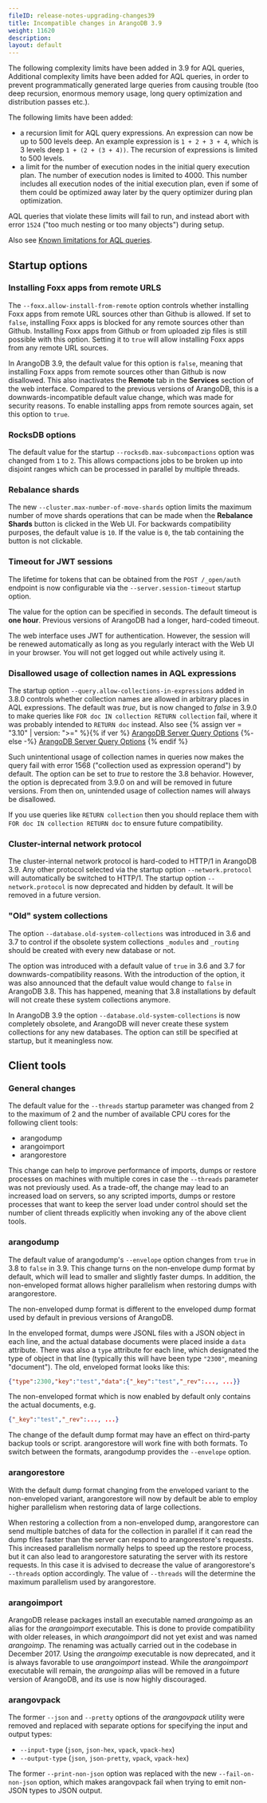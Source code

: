 ```yaml
---
fileID: release-notes-upgrading-changes39
title: Incompatible changes in ArangoDB 3.9
weight: 11620
description: 
layout: default
---
```

The following complexity limits have been added in 3.9 for AQL queries, 
Additional complexity limits have been added for AQL queries, in order to 
prevent programmatically generated large queries from causing trouble 
(too deep recursion, enormous memory usage, long query optimization 
and distribution passes etc.).

The following limits have been added:

- a recursion limit for AQL query expressions. An expression can now be
  up to 500 levels deep. An example expression is `1 + 2 + 3 + 4`, which
  is 3 levels deep `1 + (2 + (3 + 4))`.
  The recursion of expressions is limited to 500 levels.
- a limit for the number of execution nodes in the initial query 
  execution plan. The number of execution nodes is limited to 4000.
  This number includes all execution nodes of the initial execution plan, 
  even if some of them could be optimized away later by the 
  query optimizer during plan optimization.

AQL queries that violate these limits will fail to run, and instead abort 
with error `1524` ("too much nesting or too many objects") during setup.

Also see [Known limitations for AQL queries](../../aql/aql-fundamentals/fundamentals-limitations).

## Startup options

### Installing Foxx apps from remote URLS

The `--foxx.allow-install-from-remote` option controls whether installing Foxx apps
from remote URL sources other than Github is allowed. If set to `false`,
installing Foxx apps is blocked for any remote sources other than Github. Installing
Foxx apps from Github or from uploaded zip files is still possible with this
option.
Setting it to `true` will allow installing Foxx apps from any remote
URL sources.

In ArangoDB 3.9, the default value for this option is `false`, meaning that
installing Foxx apps from remote sources other than Github is now disallowed. This
also inactivates the **Remote** tab in the **Services** section of the web interface.
Compared to the previous versions of ArangoDB, this is a downwards-incompatible default
value change, which was made for security reasons. To enable installing
apps from remote sources again, set this option to `true`.

### RocksDB options

The default value for the startup `--rocksdb.max-subcompactions` option  was 
changed from `1` to `2`.
This allows compactions jobs to be broken up into disjoint ranges which
can be processed in parallel by multiple threads.

### Rebalance shards

The new `--cluster.max-number-of-move-shards` option limits the maximum number of
move shards operations that can be made when the **Rebalance Shards** button is
clicked in the Web UI. For backwards compatibility purposes, the default value
is `10`. If the value is `0`, the tab containing the button is not clickable.

### Timeout for JWT sessions

The lifetime for tokens that can be obtained from the `POST /_open/auth`
endpoint is now configurable via the `--server.session-timeout` startup option.

The value for the option can be specified in seconds. The default timeout is
**one hour**. Previous versions of ArangoDB had a longer, hard-coded timeout.

The web interface uses JWT for authentication. However,
the session will be renewed automatically as long as you regularly interact with
the Web UI in your browser. You will not get logged out while actively using it.

### Disallowed usage of collection names in AQL expressions

The startup option `--query.allow-collections-in-expressions` added in 3.8.0
controls whether collection names are allowed in arbitrary places in AQL
expressions. The default was *true*, but is now changed to *false* in 3.9.0 to
make queries like `FOR doc IN collection RETURN collection` fail, where it was
probably intended to `RETURN doc` instead. Also see
{% assign ver = "3.10" | version: ">=" %}{% if ver %}
[ArangoDB Server Query Options](../../programs-tools/arangodb-server/programs-arangod-options#--queryallow-collections-in-expressions)
{%- else -%}
[ArangoDB Server Query Options](programs-arangod-query.html#allowing-the-usage-of-collection-names-in-aql-expressions)
{% endif %}

Such unintentional usage of collection names in queries now makes the query
fail with error 1568 ("collection used as expression operand") by default.
The option can be set to *true* to restore the 3.8 behavior. However, the
option is deprecated from 3.9.0 on and will be removed in future versions.
From then on, unintended usage of collection names will always be disallowed.

If you use queries like `RETURN collection` then you should replace them with
`FOR doc IN collection RETURN doc` to ensure future compatibility.

### Cluster-internal network protocol

The cluster-internal network protocol is hard-coded to HTTP/1 in ArangoDB 3.9.
Any other protocol selected via the startup option `--network.protocol` will 
automatically be switched to HTTP/1. The startup option `--network.protocol` 
is now deprecated and hidden by default. It will be removed in a future version.

### "Old" system collections

The option `--database.old-system-collections` was introduced in 3.6 and 3.7
to control if the obsolete system collections `_modules` and `_routing` should
be created with every new database or not.

The option was introduced with a default value of `true` in 3.6 and 3.7 for
downwards-compatibility reasons. With the introduction of the option, it was
also announced that the default value would change to `false` in ArangoDB 3.8.
This has happened, meaning that 3.8 installations by default will not create
these system collections anymore.

In ArangoDB 3.9 the option `--database.old-system-collections` is now
completely obsolete, and ArangoDB will never create these system collections
for any new databases. The option can still be specified at startup, but it
meaningless now.

## Client tools

### General changes

The default value for the `--threads` startup parameter was changed from
2 to the maximum of 2 and the number of available CPU cores for the
following client tools:

- arangodump
- arangoimport
- arangorestore

This change can help to improve performance of imports, dumps or restore
processes on machines with multiple cores in case the `--threads` parameter
was not previously used. As a trade-off, the change may lead to an increased 
load on servers, so any scripted imports, dumps or restore processes that 
want to keep the server load under control should set the number of client
threads explicitly when invoking any of the above client tools.

### arangodump

The default value of arangodump's `--envelope` option changes from `true`
in 3.8 to `false` in 3.9. This change turns on the non-envelope dump
format by default, which will lead to smaller and slightly faster dumps.
In addition, the non-enveloped format allows higher parallelism when
restoring dumps with arangorestore.

The non-enveloped dump format is different to the enveloped dump format
used by default in previous versions of ArangoDB.

In the enveloped format, dumps were JSONL files with a JSON object in each
line, and the actual database documents were placed inside a `data` attribute.
There was also a `type` attribute for each line, which designated
the type of object in that line (typically this will have been type `"2300"`,
meaning "document"). The old, enveloped format looks like this:

```json
{"type":2300,"key":"test","data":{"_key":"test","_rev":..., ...}}
```

The non-enveloped format which is now enabled by default only contains the
actual documents, e.g.

```json
{"_key":"test","_rev":..., ...}
```

The change of the default dump format may have an effect on third-party
backup tools or script. arangorestore will work fine with both formats.
To switch between the formats, arangodump provides the `--envelope` option.

### arangorestore

With the default dump format changing from the enveloped variant to the
non-enveloped variant, arangorestore will now by default be able to employ
higher parallelism when restoring data of large collections.

When restoring a collection from a non-enveloped dump, arangorestore can
send multiple batches of data for the collection in parallel if it can read
the dump files faster than the server can respond to arangorestore's requests.
This increased parallelism normally helps to speed up the restore process,
but it can also lead to arangorestore saturating the server with its restore
requests.
In this case it is advised to decrease the value of arangorestore's `--threads`
option accordingly. The value of `--threads` will the determine the maximum
parallelism used by arangorestore.

### arangoimport

ArangoDB release packages install an executable named _arangoimp_ as an alias 
for the _arangoimport_ executable. This is done to provide compatibility with 
older releases, in which _arangoimport_ did not yet exist and was named 
_arangoimp_. 
The renaming was actually carried out in the codebase in December 2017. Using 
the _arangoimp_ executable is now deprecated, and it is always favorable to use 
_arangoimport_ instead. 
While the _arangoimport_ executable will remain, the _arangoimp_ alias will be 
removed in a future version of ArangoDB, and its use is now highly discouraged.

### arangovpack

The former `--json` and `--pretty` options of the *arangovpack* utility
were removed and replaced with separate options for specifying
the input and output types:

- `--input-type` (`json`, `json-hex`, `vpack`, `vpack-hex`)
- `--output-type` (`json`, `json-pretty`, `vpack`, `vpack-hex`)

The former `--print-non-json` option was replaced with the new
`--fail-on-non-json` option, which makes arangovpack fail when trying to emit non-JSON
types to JSON output.

